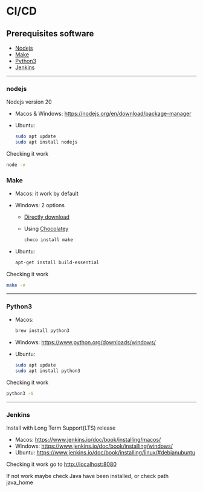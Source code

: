 # CI/CD

## Prerequisites software

- [Nodejs](#nodejs)
- [Make](#make)
- [Python3](#python3)
- [Jenkins](#jenkins)

---

### nodejs

Nodejs version 20

- Macos & Windows: <https://nodejs.org/en/download/package-manager>
- Ubuntu:

  ```sh
  sudo apt update
  sudo apt install nodejs
  ```

Checking it work

```sh
node -v
```

### Make

- Macos: it work by default
- Windows: 2 options
  - [Directly download](https://gnuwin32.sourceforge.net/packages/make.htm)
  - Using [Chocolatey](https://chocolatey.org/install)

    ```sh
    choco install make
    ```

- Ubuntu:

    ```sh
    apt-get install build-essential
    ```

Checking it work

```sh
make -v
```

---

### Python3

- Macos:

    ```sh
    brew install python3
    ```

- Windows: <https://www.python.org/downloads/windows/>
- Ubuntu:

    ```sh
    sudo apt update
    sudo apt install python3
    ```

Checking it work

```sh
python3 -V
```

---

### Jenkins

Install with Long Term Support(LTS) release

- Macos: <https://www.jenkins.io/doc/book/installing/macos/>
- Windows: <https://www.jenkins.io/doc/book/installing/windows/>
- Ubuntu: <https://www.jenkins.io/doc/book/installing/linux/#debianubuntu>

Checking it work go to <http://localhost:8080>

If not work maybe check Java have been installed, or check path java_home
